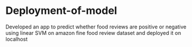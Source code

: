 # Deployment-of-model
Developed an app to predict whether food reviews are positive or negative using linear SVM on amazon fine food review dataset and deployed it on localhost
